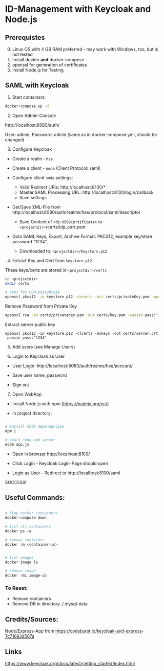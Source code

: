# ID-Management with Keycloak and Node.js

## Prerequistes
0. Linux OS with 4 GB RAM preferred - may work with Windows, too, but is not tested
1. Install docker __and__ docker-compose
2. openssl for generation of certificates
3. Install Node.js for Testing


## SAML with  Keycloak

1. Start containers:

```bash
docker-compose up -d
```

2. Open Admin-Console

http://localhost:8080/auth/

User: admin, Password: admin (same as in docker-compose.yml, should be changed) 

3. Configure Keycloak
* Create a realm - `hse`
* Create a client - `node` (Client Protocol: saml)
* Configure client `node` settings:
  * Valid Redirect URIs: http://localhost:8100/*
  * Master SAML Processing URL: http://localhost:8100/login/callback
  * Save settings

* Get/Save XML-File from http://localhost:8080/auth/realms/hse/protocol/saml/descriptor
  * Save Content of `<ds:X509Certificate>` to `<projectdir>`/certs/idp_cert.pem

* Goto SAML Keys, Export, Archive Format: PKCS12, example key/store password "1234", 
  * Downloaded to: `<projectdir>/keystore.p12`

4. Extract Key and Cert from `keystore.p12`

These keys/certs are stored in `<projectdir>/certs`

```bash
cd <projectdir>
mkdir certs

# asks for PEM-passphrase
openssl pkcs12 -in keystore.p12 -nocerts -out certs/privateKey.pem -passin pass:"1234"
```

Remove Password from Private Key
```bash
openssl rsa -in certs/privateKey.pem -out certs/key.pem -passin pass:"1234"
```

Extract server public key

```
openssl pkcs12 -in keystore.p12 -clcerts -nokeys -out certs/server.crt -passin pass:"1234"
```

5. Add users (see Manage Users)

6. Login to Keycloak as User

* User Login: http://localhost:8080/auth/realms/hse/account/

* Save user name, password
 
* Sign out

7. Open WebApp

* Install Node.js with npm (https://nodejs.org/en/)

* In project directory: 
```bash

# install node dependancies
npm i

# start node web server
node app.js

```
* Open in browser http://localhost:8100/

* Click Login - Keycloak Login-Page should open

* Login as User - Redirect to http://localhost:8100/saml 

SUCCESS!


## Useful Commands:

```bash

# Stop docker containers
docker-compose down

# list all containers
docker ps –a

# remove container
docker rm <container-id>


# list images
docker image ls

# remove image
docker rmi image-id

```

### To Reset:

* Remove containers
* Remove DB in directory ./.mysql-data




## Credits/Sources: 

Node/Express-App from https://codeburst.io/keycloak-and-express-7c71693d507a

## Links
https://www.keycloak.org/docs/latest/getting_started/index.html
